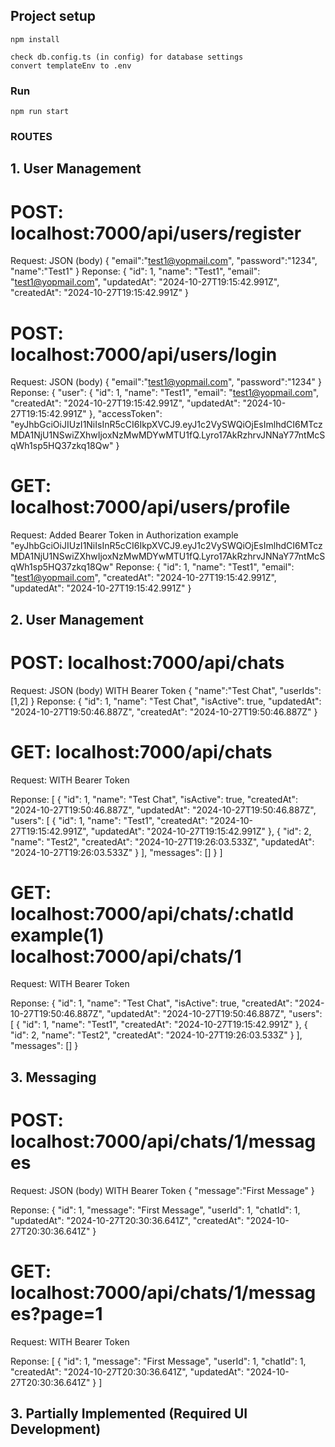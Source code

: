 ## Project setup
```
npm install

check db.config.ts (in config) for database settings
convert templateEnv to .env
```

### Run
```
npm run start
```


### ROUTES
## 1. User Management

# POST: localhost:7000/api/users/register
Request: JSON (body)
{
    "email":"test1@yopmail.com",
    "password":"1234",
    "name":"Test1"
}
Reponse: {
    "id": 1,
    "name": "Test1",
    "email": "test1@yopmail.com",
    "updatedAt": "2024-10-27T19:15:42.991Z",
    "createdAt": "2024-10-27T19:15:42.991Z"
}


# POST: localhost:7000/api/users/login
Request: JSON (body)
{
    "email":"test1@yopmail.com",
    "password":"1234"
}
Reponse: {
    "user": {
        "id": 1,
        "name": "Test1",
        "email": "test1@yopmail.com",
        "createdAt": "2024-10-27T19:15:42.991Z",
        "updatedAt": "2024-10-27T19:15:42.991Z"
    },
    "accessToken": "eyJhbGciOiJIUzI1NiIsInR5cCI6IkpXVCJ9.eyJ1c2VySWQiOjEsImlhdCI6MTczMDA1NjU1NSwiZXhwIjoxNzMwMDYwMTU1fQ.Lyro17AkRzhrvJNNaY77ntMcSqWh1sp5HQ37zkq18Qw"
}


#  GET: localhost:7000/api/users/profile
Request: Added Bearer Token in Authorization
example "eyJhbGciOiJIUzI1NiIsInR5cCI6IkpXVCJ9.eyJ1c2VySWQiOjEsImlhdCI6MTczMDA1NjU1NSwiZXhwIjoxNzMwMDYwMTU1fQ.Lyro17AkRzhrvJNNaY77ntMcSqWh1sp5HQ37zkq18Qw"
Reponse: {
    "id": 1,
    "name": "Test1",
    "email": "test1@yopmail.com",
    "createdAt": "2024-10-27T19:15:42.991Z",
    "updatedAt": "2024-10-27T19:15:42.991Z"
}


## 2. User Management

# POST: localhost:7000/api/chats
Request: JSON (body) WITH Bearer Token
{
    "name":"Test Chat",
    "userIds":[1,2]
}
Reponse: {
    "id": 1,
    "name": "Test Chat",
    "isActive": true,
    "updatedAt": "2024-10-27T19:50:46.887Z",
    "createdAt": "2024-10-27T19:50:46.887Z"
}

# GET: localhost:7000/api/chats
Request: WITH Bearer Token

Reponse: [
    {
        "id": 1,
        "name": "Test Chat",
        "isActive": true,
        "createdAt": "2024-10-27T19:50:46.887Z",
        "updatedAt": "2024-10-27T19:50:46.887Z",
        "users": [
            {
                "id": 1,
                "name": "Test1",
                "createdAt": "2024-10-27T19:15:42.991Z",
                "updatedAt": "2024-10-27T19:15:42.991Z"
            },
            {
                "id": 2,
                "name": "Test2",
                "createdAt": "2024-10-27T19:26:03.533Z",
                "updatedAt": "2024-10-27T19:26:03.533Z"
            }
        ],
        "messages": []
    }
]

# GET: localhost:7000/api/chats/:chatId example(1) localhost:7000/api/chats/1
Request: WITH Bearer Token

Reponse: {
    "id": 1,
    "name": "Test Chat",
    "isActive": true,
    "createdAt": "2024-10-27T19:50:46.887Z",
    "updatedAt": "2024-10-27T19:50:46.887Z",
    "users": [
        {
            "id": 1,
            "name": "Test1",
            "createdAt": "2024-10-27T19:15:42.991Z"
        },
        {
            "id": 2,
            "name": "Test2",
            "createdAt": "2024-10-27T19:26:03.533Z"
        }
    ],
    "messages": []
}

## 3. Messaging

# POST: localhost:7000/api/chats/1/messages
Request: JSON (body) WITH Bearer Token
{
    "message":"First Message"
}

Reponse: {
    "id": 1,
    "message": "First Message",
    "userId": 1,
    "chatId": 1,
    "updatedAt": "2024-10-27T20:30:36.641Z",
    "createdAt": "2024-10-27T20:30:36.641Z"
}

# GET: localhost:7000/api/chats/1/messages?page=1
Request: WITH Bearer Token

Reponse: [
    {
        "id": 1,
        "message": "First Message",
        "userId": 1,
        "chatId": 1,
        "createdAt": "2024-10-27T20:30:36.641Z",
        "updatedAt": "2024-10-27T20:30:36.641Z"
    }
]

## 3. Partially Implemented (Required UI Development)